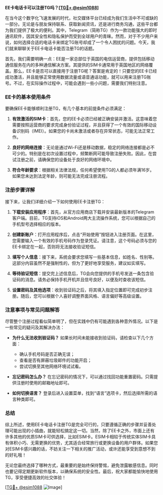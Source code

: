 **EE卡电话卡可以注册TG吗？[[TG💪+ @esim1088](https://t.me/s/esim1088)]**

在当今这个数字化飞速发展的时代，社交媒体平台已经成为我们生活中不可或缺的一部分。无论是与朋友保持联系、获取新闻资讯，还是进行商务沟通，这些平台都为我们提供了极大的便利。其中，Telegram（简称TG）作为一款功能强大的即时通讯软件，因其安全性和隐私保护而受到全球用户的青睐。然而，对于不少用户来说，如何选择合适的电话卡来绑定TG账号却成了一个令人困扰的问题。今天，我们就来聊聊关于EE卡电话卡能否注册TG的话题。

首先，我们需要明确一点：EE是一家总部位于英国的电信运营商，提供包括移动通信服务在内的多种通信解决方案。其提供的SIM卡通常用于英国地区的网络覆盖。那么，EE卡是否可以直接用于注册TG呢？答案是肯定的！只要您的EE卡已经成功激活，并且能够正常使用数据流量或语音通话功能，就可以用来注册TG账号。不过，在实际操作过程中，可能会遇到一些小问题，需要我们特别注意。

### EE卡的基本使用条件

要确保EE卡能够顺利注册TG，有几个基本的前提条件必须满足：

1. **有效激活的SIM卡**：首先，您的EE卡必须已经被正确安装并激活。这意味着您需要按照运营商的要求完成身份验证过程，并且获得了一个有效的国际移动设备识别码（IMEI）。如果您的卡尚未激活或者存在异常状态，可能无法正常工作。

2. **良好的网络连接**：无论是通过Wi-Fi还是移动数据，稳定的网络连接都是必不可少的。特别是在初次设置过程中，频繁断网可能导致注册失败。因此，在尝试注册之前，请确保您的设备处于良好的网络环境中。

3. **符合年龄要求**：根据相关法律法规，任何希望使用TG的人都必须年满16岁。如果您未达到法定年龄，则可能无法完成注册流程。

### 注册步骤详解

接下来，让我们详细介绍一下如何使用EE卡注册TG：

1. **下载安装应用程序**：首先，从官方应用商店下载并安装最新版本的Telegram客户端。目前，TG支持iOS和Android两大主流操作系统，您可以根据自己的手机型号选择相应的版本。

2. **创建新账户**：打开应用程序后，点击“开始使用”按钮进入注册页面。在这里，您需要输入一个有效的手机号码作为登录凭证。请注意，这个号码必须与您的EE卡绑定在一起，否则将无法接收验证短信。

3. **填写个人信息**：接下来，系统会要求您填写一些基本信息，如姓名、性别等。这部分内容虽然不是强制性的，但为了更好地享受服务，建议如实填写。

4. **等待验证短信**：提交完上述信息后，TG会向您提供的手机号发送一条包含验证码的消息。请务必保持手机开机并且信号良好，以便及时查收该短信。

5. **设置密码及其他选项**：收到验证码之后，将其填入指定位置即可完成初步注册。随后，您可以根据个人喜好调整界面风格、语言偏好等高级设置。

### 注意事项与常见问题解答

尽管整个注册过程看似简单明了，但在实践中仍有可能遇到各种意外情况。以下是一些常见的疑问及其解决办法：

- **为什么无法收到验证码？**
  如果长时间未能接收到验证码，请检查以下几个方面：
  - 确认手机号码是否正确无误；
  - 查看是否有屏蔽垃圾邮件的功能开启；
  - 尝试切换至其他网络环境试试看。

- **忘记密码怎么办？**
  在忘记密码的情况下，可以通过找回功能重置密码。只需提供注册时使用的邮箱地址即可。

- **如何切换语言？**
  登录后进入设置菜单，找到“语言”选项卡，然后选择所需的语言种类即可。

### 总结

综上所述，使用EE卡电话卡注册TG是完全可行的，只要遵循正确的步骤并妥善处理可能出现的小插曲，就能轻松搞定这一切。当然，除了EE卡之外，市面上还有许多其他的优质SIM卡可供选择，比如ESIM卡。ESIM卡相较于传统实体SIM卡具有体积小巧、无需更换的优势，尤其适合经常旅行或更换设备的用户群体。如果您对ESIM卡感兴趣的话，不妨关注一下相关的推广活动，或许还能享受到意想不到的好礼哦！

无论您最终选择了哪种方式，最重要的是始终保持警惕，避免泄露敏感信息。同时也要记得定期更新软件版本，以确保系统的安全性。最后，祝大家都能愉快地使用TG，享受便捷高效的社交体验！

[[TG💪+ @esim1088](https://t.me/s/esim1088) ![Image](https://i.postimg.cc/4NQfJmqS/Snipaste-2025-05-13-00-14-12.png)]